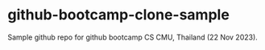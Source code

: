 # github-bootcamp-clone-sample
Sample github repo for github bootcamp CS CMU, Thailand (22 Nov 2023).

